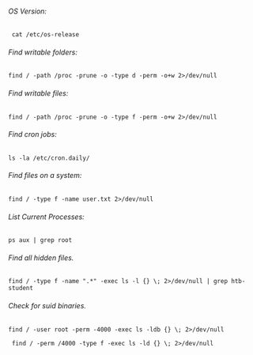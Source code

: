###### OS Version:
```
 cat /etc/os-release
```
###### Find writable folders:
```
find / -path /proc -prune -o -type d -perm -o+w 2>/dev/null
```

###### Find writable files:
```
find / -path /proc -prune -o -type f -perm -o+w 2>/dev/null
```
###### Find cron jobs:
```
ls -la /etc/cron.daily/
```
###### Find files on a system:
```
find / -type f -name user.txt 2>/dev/null
```
###### List Current Processes:
```
ps aux | grep root
```
###### Find all hidden files.
```
find / -type f -name ".*" -exec ls -l {} \; 2>/dev/null | grep htb-student
```
######  Check for suid binaries.
```
find / -user root -perm -4000 -exec ls -ldb {} \; 2>/dev/null
```
```
 find / -perm /4000 -type f -exec ls -ld {} \; 2>/dev/null
```
